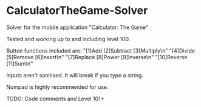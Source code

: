 # CalculatorTheGame-Solver
Solver for the mobile application "Calculator: The Game"

Tested and working up to and including level 100.

Button functions included are:
"[1]Add      [2]Subtract    [3]Multiply\n"
"[4]Divide   [5]Remove      [6]Insert\n"
"[7]Replace  [8]Power       [9]Inverse\n"
"[10]Reverse [11]Sum\n"

Inputs aren't sanitised. It will break if you type a string.

Numpad is highly recommended for use.

TODO: Code comments and Level 101+

